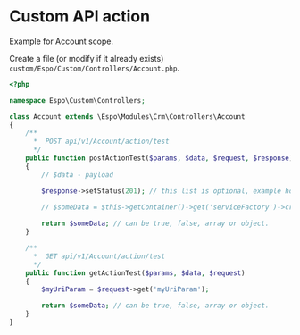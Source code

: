 # Custom API action

Example for Account scope.


Create a file (or modify if it already exists) `custom/Espo/Custom/Controllers/Account.php`.

```php
<?php

namespace Espo\Custom\Controllers;

class Account extends \Espo\Modules\Crm\Controllers\Account
{
    /**
      *  POST api/v1/Account/action/test
      */
    public function postActionTest($params, $data, $request, $response)
    {
        // $data - payload

        $response->setStatus(201); // this list is optional, example how to set custom response status code
        
        // $someData = $this->getContainer()->get('serviceFactory')->create('MyService')->doSomething($data);

        return $someData; // can be true, false, array or object.
    }

    /**
      *  GET api/v1/Account/action/test
      */
    public function getActionTest($params, $data, $request)
    {
        $myUriParam = $request->get('myUriParam');

        return $someData; // can be true, false, array or object.
    }
}

```
